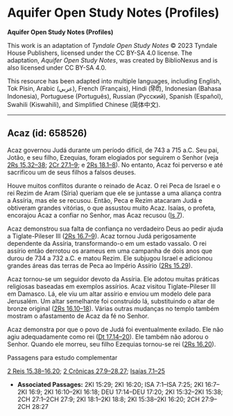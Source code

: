# Aquifer Open Study Notes (Profiles)

**Aquifer Open Study Notes (Profiles)**

This work is an adaptation of *Tyndale Open Study Notes* © 2023 Tyndale House Publishers, licensed under the CC BY\-SA 4\.0 license. The adaptation, *Aquifer Open Study Notes*, was created by BiblioNexus and is also licensed under CC BY\-SA 4\.0\.

This resource has been adapted into multiple languages, including English, Tok Pisin, Arabic (عربي), French (Français), Hindi (हिंदी), Indonesian (Bahasa Indonesia), Portuguese (Português), Russian (Русский), Spanish (Español), Swahili (Kiswahili), and Simplified Chinese (简体中文).



--------------------------------

## Acaz (id: 658526)

Acaz governou Judá durante um período difícil, de 743 a 715 a.C. Seu pai, Jotão, e seu filho, Ezequias, foram elogiados por seguirem o Senhor (veja [2Rs 15\.32–38](https://ref.ly/2Kgs15:32-2Kgs15:38); [2Cr 27\.1–9](https://ref.ly/2Chr27:1-2Chr27:9); e [2Rs 18\.1–8](https://ref.ly/2Kgs18:1-2Kgs18:8)). No entanto, Acaz foi perverso e até sacrificou um de seus filhos a falsos deuses.

Houve muitos conflitos durante o reinado de Acaz. O rei Peca de Israel e o rei Rezim de Aram (Síria) queriam que ele se juntasse a uma aliança contra a Assíria, mas ele se recusou. Então, Peca e Rezim atacaram Judá e obtiveram grandes vitórias, o que assustou muito Acaz. Isaías, o profeta, encorajou Acaz a confiar no Senhor, mas Acaz recusou ([Is 7](https://ref.ly/Isa7:1-Isa7:25)).

Acaz demonstrou sua falta de confiança no verdadeiro Deus ao pedir ajuda a Tiglate\-Pileser III ([2Rs 16\.7–9](https://ref.ly/2Kgs16:7-2Kgs16:9)). Acaz tornou Judá perigosamente dependente da Assíria, transformando\-o em um estado vassalo. O rei assírio então derrotou os arameus em uma campanha de dois anos que durou de 734 a 732 a.C. e matou Rezim. Ele subjugou Israel e adicionou grandes áreas das terras de Peca ao Império Assírio ([2Rs 15\.29](https://ref.ly/2Kgs15:29)).

Acaz tornou\-se um seguidor devoto da Assíria. Ele adotou muitas práticas religiosas baseadas em exemplos assírios. Acaz visitou Tiglate\-Pileser III em Damasco. Lá, ele viu um altar assírio e enviou um modelo dele para Jerusalém. Um altar semelhante foi construído lá, substituindo o altar de bronze original ([2Rs 16\.10–18](https://ref.ly/2Kgs16:10-2Kgs16:18)). Várias outras mudanças no templo também mostram o afastamento de Acaz da fé no Senhor.

Acaz demonstra por que o povo de Judá foi eventualmente exilado. Ele não agiu adequadamente como rei ([Dt 17\.14–20](https://ref.ly/Deut17:14-Deut17:20)). Ele também não adorou o Senhor. Quando ele morreu, seu filho Ezequias tornou\-se rei ([2Rs 16\.20](https://ref.ly/2Kgs16:20)).

Passagens para estudo complementar

[2 Reis 15\.38–16\.20](https://ref.ly/2Kgs15:38-2Kgs16:20); [2 Crônicas 27\.9–28\.27](https://ref.ly/2Chr27:9-2Chr28:27); [Isaías 7\.1–25](https://ref.ly/Isa7:1-Isa7:25)

* **Associated Passages:** 2KI 15:29; 2KI 16:20; ISA 7:1–ISA 7:25; 2KI 16:7–2KI 16:9; 2KI 16:10–2KI 16:18; DEU 17:14–DEU 17:20; 2KI 15:32–2KI 15:38; 2CH 27:1–2CH 27:9; 2KI 18:1–2KI 18:8; 2KI 15:38–2KI 16:20; 2CH 27:9–2CH 28:27

